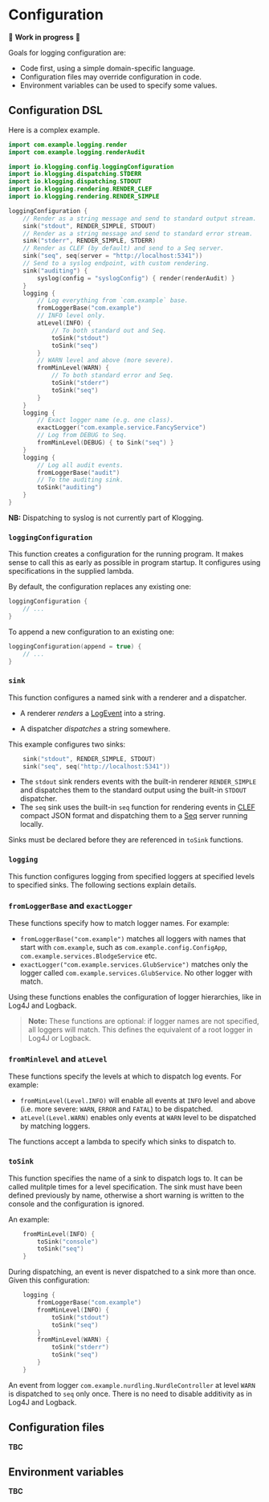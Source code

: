 # Configuration

🚧 **Work in progress** 🚧

Goals for logging configuration are:

- Code first, using a simple domain-specific language.
- Configuration files may override configuration in code.
- Environment variables can be used to specify some values.

## Configuration DSL

Here is a complex example.

```kotlin
import com.example.logging.render
import com.example.logging.renderAudit

import io.klogging.config.loggingConfiguration
import io.klogging.dispatching.STDERR
import io.klogging.dispatching.STDOUT
import io.klogging.rendering.RENDER_CLEF
import io.klogging.rendering.RENDER_SIMPLE

loggingConfiguration {
    // Render as a string message and send to standard output stream.
    sink("stdout", RENDER_SIMPLE, STDOUT)
    // Render as a string message and send to standard error stream.
    sink("stderr", RENDER_SIMPLE, STDERR)
    // Render as CLEF (by default) and send to a Seq server.
    sink("seq", seq(server = "http://localhost:5341"))
    // Send to a syslog endpoint, with custom rendering.
    sink("auditing") {
        syslog(config = "syslogConfig") { render(renderAudit) }
    }
    logging {
        // Log everything from `com.example` base.
        fromLoggerBase("com.example")
        // INFO level only.
        atLevel(INFO) {
            // To both standard out and Seq.
            toSink("stdout")
            toSink("seq")
        }
        // WARN level and above (more severe).
        fromMinLevel(WARN) {
            // To both standard error and Seq.
            toSink("stderr")
            toSink("seq")
        }
    }
    logging {
        // Exact logger name (e.g. one class).
        exactLogger("com.example.service.FancyService")
        // Log from DEBUG to Seq.
        fromMinLevel(DEBUG) { to Sink("seq") }
    }
    logging {
        // Log all audit events.
        fromLoggerBase("audit")
        // To the auditing sink.
        toSink("auditing")
    }
}
```

**NB:** Dispatching to syslog is not currently part of Klogging.

### `loggingConfiguration`

This function creates a configuration for the running program. It makes sense to call this as early as
possible in program startup. It configures using specifications in the supplied lambda.

By default, the configuration replaces any existing one:

```kotlin
loggingConfiguration {
    // ...
}
```

To append a new configuration to an existing one:

```kotlin
loggingConfiguration(append = true) {
    // ...
}
```

### `sink`

This function configures a named sink with a renderer and a dispatcher.

- A renderer _renders_ a [LogEvent](../src/commonMain/kotlin/io/klogging/events/LogEvent.kt)
into a string.

- A dispatcher _dispatches_ a string somewhere.

This example configures two sinks:

```kotlin
    sink("stdout", RENDER_SIMPLE, STDOUT)
    sink("seq", seq("http://localhost:5341"))
```

- The `stdout` sink renders events with the built-in renderer `RENDER_SIMPLE` and dispatches them
  to the standard output using the built-in `STDOUT` dispatcher.
- The `seq` sink uses the built-in `seq` function for rendering events in
  [CLEF](https://docs.datalust.co/docs/posting-raw-events#compact-json-format) compact JSON format and
  dispatching them to a [Seq](https://datalust.co/seq) server running locally.

Sinks must be declared before they are referenced in `toSink` functions.

### `logging`

This function configures logging from specified loggers at specified levels to specified
sinks. The following sections explain details.

### `fromLoggerBase` and `exactLogger`

These functions specify how to match logger names. For example:

- `fromLoggerBase("com.example")` matches all loggers with names that start with `com.example`, such
  as `com.example.config.ConfigApp`, `com.example.services.BlodgeService` etc.
- `exactLogger("com.example.services.GlubService")` matches only the logger called
  `com.example.services.GlubService`. No other logger with match.

Using these functions enables the configuration of logger hierarchies, like in Log4J and Logback.

> **Note:** These functions are optional: if logger names are not specified, all loggers will match.
> This defines the equivalent of a root logger in Log4J or Logback.

### `fromMinlevel` and `atLevel`

These functions specify the levels at which to dispatch log events. For example:

- `fromMinLevel(Level.INFO)` will enable all events at `INFO` level and above (i.e. more severe:
  `WARN`, `ERROR` and `FATAL`) to be dispatched.
- `atLevel(Level.WARN)` enables only events at `WARN` level to be dispatched by matching loggers.

The functions accept a lambda to specify which sinks to dispatch to.

### `toSink`

This function specifies the name of a sink to dispatch logs to. It can be called mulitple times for
a level specification. The sink must have been defined previously by name, otherwise a short warning
is written to the console and the configuration is ignored.

An example:

```kotlin
    fromMinLevel(INFO) {
        toSink("console")
        toSink("seq")
    }
```

During dispatching, an event is never dispatched to a sink more than once. Given this configuration:

```kotlin
    logging {
        fromLoggerBase("com.example")
        fromMinLevel(INFO) {
            toSink("stdout")
            toSink("seq")
        }
        fromMinLevel(WARN) {
            toSink("stderr")
            toSink("seq")
        }
    }
```

An event from logger `com.example.nurdling.NurdleController` at level `WARN` is dispatched to `seq` only once.
There is no need to disable additivity as in Log4J and Logback.

## Configuration files

**TBC**

## Environment variables

**TBC**
